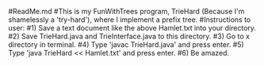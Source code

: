 #ReadMe.md 
#This is my FunWithTrees program, TrieHard (Because I'm shamelessly a 'try-hard'), where I implement a prefix tree. 
#Instructions to user: 
#1) Save a text document like the above Hamlet.txt into your directory. 
#2) Save TrieHard.java and TrieInterface.java to this directory. 
#3) Go to x directory in terminal. 
#4) Type 'javac TrieHard.java' and press enter. 
#5) Type 'java TrieHard << Hamlet.txt' and press enter. 
#6) Be amazed.
